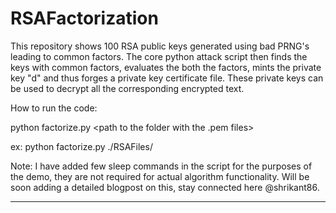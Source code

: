# RSAFactorization
This repository shows 100 RSA public keys generated using bad PRNG's leading to common factors. The core python attack script then finds the keys with common factors, evaluates the both the factors, mints the private key "d" and thus forges a private key certificate file. These private keys can be used to decrypt all the corresponding encrypted text. 


How to run the code:

python factorize.py \<path to the folder with the .pem files\>

ex: python factorize.py ./RSAFiles/


Note: I have added few sleep commands in the script for the purposes of the demo, they are not required for actual algorithm functionality. Will be soon adding a detailed blogpost on this, stay connected here @shrikant86.


---------
